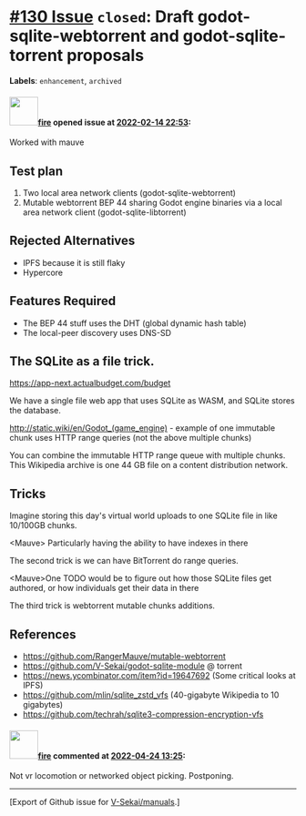 # [\#130 Issue](https://github.com/V-Sekai/manuals/issues/130) `closed`: Draft godot-sqlite-webtorrent and godot-sqlite-torrent proposals
**Labels**: `enhancement`, `archived`


#### <img src="https://avatars.githubusercontent.com/u/32321?u=c2e06a3d2b49a467aa907e54aa259516440267cc&v=4" width="50">[fire](https://github.com/fire) opened issue at [2022-02-14 22:53](https://github.com/V-Sekai/manuals/issues/130):

Worked with mauve

## Test plan

1. Two local area network clients (godot-sqlite-webtorrent)
2. Mutable webtorrent BEP 44 sharing Godot engine binaries via a local area network client (godot-sqlite-libtorrent) 

## Rejected Alternatives

* IPFS because it is still flaky
* Hypercore

## Features Required

* The BEP 44 stuff uses the DHT (global dynamic hash table)
* The local-peer discovery uses DNS-SD

## The SQLite as a file trick.

https://app-next.actualbudget.com/budget

We have a single file web app that uses SQLite as WASM, and SQLite stores the database.

http://static.wiki/en/Godot_(game_engine) - example of one immutable chunk uses HTTP range queries (not the above multiple chunks) 

You can combine the immutable HTTP range queue with multiple chunks. This Wikipedia archive is one 44 GB file on a content distribution network.

## Tricks

Imagine storing this day's virtual world uploads to one SQLite file in like 10/100GB chunks. 

\<Mauve> Particularly having the ability to have indexes in there

The second trick is we can have BitTorrent do range queries.

\<Mauve>One TODO would be to figure out how those SQLite files get authored, or how individuals get their data in there

The third trick is webtorrent mutable chunks additions.

## References

* https://github.com/RangerMauve/mutable-webtorrent
* https://github.com/V-Sekai/godot-sqlite-module @ torrent
* https://news.ycombinator.com/item?id=19647692 (Some critical looks at IPFS)
* https://github.com/mlin/sqlite_zstd_vfs (40-gigabyte Wikipedia to 10 gigabytes)
* https://github.com/techrah/sqlite3-compression-encryption-vfs

#### <img src="https://avatars.githubusercontent.com/u/32321?u=c2e06a3d2b49a467aa907e54aa259516440267cc&v=4" width="50">[fire](https://github.com/fire) commented at [2022-04-24 13:25](https://github.com/V-Sekai/manuals/issues/130#issuecomment-1107841706):

Not vr locomotion or networked object picking. Postponing.


-------------------------------------------------------------------------------



[Export of Github issue for [V-Sekai/manuals](https://github.com/V-Sekai/manuals).]
